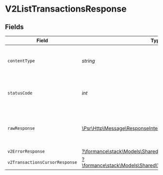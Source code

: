 # V2ListTransactionsResponse


## Fields

| Field                                                                                                              | Type                                                                                                               | Required                                                                                                           | Description                                                                                                        |
| ------------------------------------------------------------------------------------------------------------------ | ------------------------------------------------------------------------------------------------------------------ | ------------------------------------------------------------------------------------------------------------------ | ------------------------------------------------------------------------------------------------------------------ |
| `contentType`                                                                                                      | *string*                                                                                                           | :heavy_check_mark:                                                                                                 | HTTP response content type for this operation                                                                      |
| `statusCode`                                                                                                       | *int*                                                                                                              | :heavy_check_mark:                                                                                                 | HTTP response status code for this operation                                                                       |
| `rawResponse`                                                                                                      | [\Psr\Http\Message\ResponseInterface](https://www.php-fig.org/psr/psr-7/#33-psrhttpmessageresponseinterface)       | :heavy_check_mark:                                                                                                 | Raw HTTP response; suitable for custom response parsing                                                            |
| `v2ErrorResponse`                                                                                                  | [?\formance\stack\Models\Shared\V2ErrorResponse](../../Models/Shared/V2ErrorResponse.md)                           | :heavy_minus_sign:                                                                                                 | Error                                                                                                              |
| `v2TransactionsCursorResponse`                                                                                     | [?\formance\stack\Models\Shared\V2TransactionsCursorResponse](../../Models/Shared/V2TransactionsCursorResponse.md) | :heavy_minus_sign:                                                                                                 | OK                                                                                                                 |
